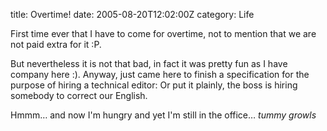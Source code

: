 title: Overtime!
date: 2005-08-20T12:02:00Z
category: Life

First time ever that I have to come for overtime, not to mention that we are not paid extra for it :P.

But nevertheless it is not that bad, in fact it was pretty fun as I have company here :). Anyway, just came here to finish a specification for the purpose of hiring a technical editor: Or put it plainly, the boss is hiring somebody to correct our English.

Hmmm… and now I'm hungry and yet I'm still in the office… *tummy growls*

